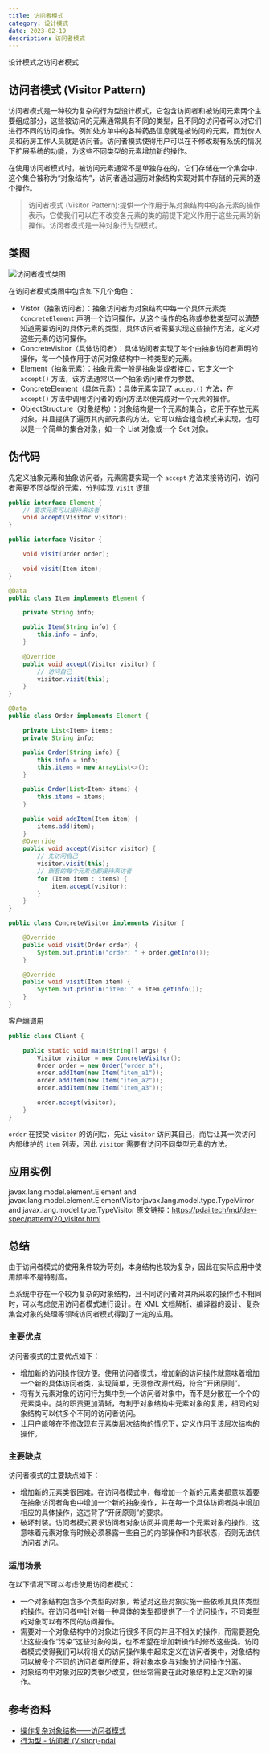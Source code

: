 ```yaml
---
title: 访问者模式
category: 设计模式
date: 2023-02-19
description: 访问者模式
---
```


设计模式之访问者模式
<!-- more -->

## 访问者模式 (Visitor Pattern)

访问者模式是一种较为复杂的行为型设计模式，它包含访问者和被访问元素两个主要组成部分，这些被访问的元素通常具有不同的类型，且不同的访问者可以对它们进行不同的访问操作。例如处方单中的各种药品信息就是被访问的元素，而划价人员和药房工作人员就是访问者。访问者模式使得用户可以在不修改现有系统的情况下扩展系统的功能，为这些不同类型的元素增加新的操作。

在使用访问者模式时，被访问元素通常不是单独存在的，它们存储在一个集合中，这个集合被称为“对象结构”，访问者通过遍历对象结构实现对其中存储的元素的逐个操作。

> 访问者模式 (Visitor Pattern):提供一个作用于某对象结构中的各元素的操作表示，它使我们可以在不改变各元素的类的前提下定义作用于这些元素的新操作。访问者模式是一种对象行为型模式。

## 类图

![访问者模式类图](https://cdn.staticaly.com/gh/AlexChen68/images@master/blog/advance/visitor_pattern.png)

在访问者模式类图中包含如下几个角色：

- Vistor（抽象访问者）：抽象访问者为对象结构中每一个具体元素类 `ConcreteElement` 声明一个访问操作，从这个操作的名称或参数类型可以清楚知道需要访问的具体元素的类型，具体访问者需要实现这些操作方法，定义对这些元素的访问操作。
- ConcreteVisitor（具体访问者）：具体访问者实现了每个由抽象访问者声明的操作，每一个操作用于访问对象结构中一种类型的元素。
- Element（抽象元素）：抽象元素一般是抽象类或者接口，它定义一个 `accept()` 方法，该方法通常以一个抽象访问者作为参数。
- ConcreteElement（具体元素）：具体元素实现了 `accept()` 方法，在 `accept()` 方法中调用访问者的访问方法以便完成对一个元素的操作。
- ObjectStructure（对象结构）：对象结构是一个元素的集合，它用于存放元素对象，并且提供了遍历其内部元素的方法。它可以结合组合模式来实现，也可以是一个简单的集合对象，如一个 List 对象或一个 Set 对象。

## 伪代码

先定义抽象元素和抽象访问者，元素需要实现一个 `accept` 方法来接待访问，访问者需要不同类型的元素，分别实现 `visit` 逻辑

```java
public interface Element {
    // 要求元素可以接待来访者
    void accept(Visitor visitor);
}

public interface Visitor {

    void visit(Order order);

    void visit(Item item);
}
```

```java
@Data
public class Item implements Element {

    private String info;

    public Item(String info) {
        this.info = info;
    }

    @Override
    public void accept(Visitor visitor) {
        // 访问自己
        visitor.visit(this);
    }
}

@Data
public class Order implements Element {

    private List<Item> items;
    private String info;

    public Order(String info) {
        this.info = info;
        this.items = new ArrayList<>();
    }

    public Order(List<Item> items) {
        this.items = items;
    }

    public void addItem(Item item) {
        items.add(item);
    }
    @Override
    public void accept(Visitor visitor) {
        // 先访问自己
        visitor.visit(this);
        // 嵌套的每个元素也都接待来访者
        for (Item item : items) {
            item.accept(visitor);
        }
    }
}

public class ConcreteVisitor implements Visitor {

    @Override
    public void visit(Order order) {
        System.out.println("order: " + order.getInfo());
    }

    @Override
    public void visit(Item item) {
        System.out.println("item: " + item.getInfo());
    }
}
```

客户端调用

```java
public class Client {

    public static void main(String[] args) {
        Visitor visitor = new ConcreteVisitor();
        Order order = new Order("order_a");
        order.addItem(new Item("item_a1"));
        order.addItem(new Item("item_a2"));
        order.addItem(new Item("item_a3"));

        order.accept(visitor);
    }
}
```
 
`order` 在接受 `visitor` 的访问后，先让 `visitor` 访问其自己，而后让其一次访问内部维护的 `item` 列表，因此 `visitor` 需要有访问不同类型元素的方法。

## 应用实例

javax.lang.model.element.Element and javax.lang.model.element.ElementVisitorjavax.lang.model.type.TypeMirror and javax.lang.model.type.TypeVisitor
原文链接：https://pdai.tech/md/dev-spec/pattern/20_visitor.html

## 总结

由于访问者模式的使用条件较为苛刻，本身结构也较为复杂，因此在实际应用中使用频率不是特别高。

当系统中存在一个较为复杂的对象结构，且不同访问者对其所采取的操作也不相同时，可以考虑使用访问者模式进行设计。在 XML 文档解析、编译器的设计、复杂集合对象的处理等领域访问者模式得到了一定的应用。


### 主要优点

访问者模式的主要优点如下：

- 增加新的访问操作很方便。使用访问者模式，增加新的访问操作就意味着增加一个新的具体访问者类，实现简单，无须修改源代码，符合“开闭原则”。
- 将有关元素对象的访问行为集中到一个访问者对象中，而不是分散在一个个的元素类中。类的职责更加清晰，有利于对象结构中元素对象的复用，相同的对象结构可以供多个不同的访问者访问。
- 让用户能够在不修改现有元素类层次结构的情况下，定义作用于该层次结构的操作。

### 主要缺点

访问者模式的主要缺点如下：

- 增加新的元素类很困难。在访问者模式中，每增加一个新的元素类都意味着要在抽象访问者角色中增加一个新的抽象操作，并在每一个具体访问者类中增加相应的具体操作，这违背了“开闭原则”的要求。
- 破坏封装。访问者模式要求访问者对象访问并调用每一个元素对象的操作，这意味着元素对象有时候必须暴露一些自己的内部操作和内部状态，否则无法供访问者访问。

### 适用场景

在以下情况下可以考虑使用访问者模式：

- 一个对象结构包含多个类型的对象，希望对这些对象实施一些依赖其具体类型的操作。在访问者中针对每一种具体的类型都提供了一个访问操作，不同类型的对象可以有不同的访问操作。
- 需要对一个对象结构中的对象进行很多不同的并且不相关的操作，而需要避免让这些操作“污染”这些对象的类，也不希望在增加新操作时修改这些类。访问者模式使得我们可以将相关的访问操作集中起来定义在访问者类中，对象结构可以被多个不同的访问者类所使用，将对象本身与对象的访问操作分离。
- 对象结构中对象对应的类很少改变，但经常需要在此对象结构上定义新的操作。

## 参考资料

- [操作复杂对象结构——访问者模式](https://blog.csdn.net/lovelion/article/details/7433567)
- [行为型 - 访问者 (Visitor)-pdai](https://pdai.tech/md/dev-spec/pattern/20_visitor.html)